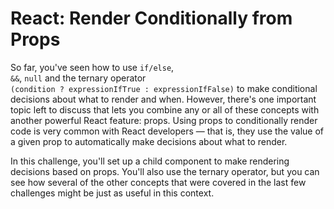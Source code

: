 <h1>React: Render Conditionally from Props</h1>

So far, you've seen how to use <code>if/else</code>, <code> &&</code>, <code>null</code> and the ternary operator <code> (condition ? expressionIfTrue : expressionIfFalse)</code> to make conditional decisions about what to render and when. However, there's one important topic left to discuss that lets you combine any or all of these concepts with another powerful React feature: props. Using props to conditionally render code is very common with React developers — that is, they use the value of a given prop to automatically make decisions about what to render.

In this challenge, you'll set up a child component to make rendering decisions based on props. You'll also use the ternary operator, but you can see how several of the other concepts that were covered in the last few challenges might be just as useful in this context.

